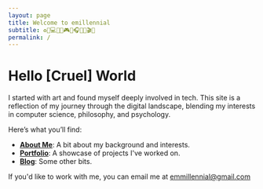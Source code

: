 ```yaml
---
layout: page
title: Welcome to emillennial
subtitle: ♻️🍕💻💧💀🎮🌱🎧🍟🦷🎬✨
permalink: /
---
```


# Hello [Cruel] World

I started with art and found myself deeply involved in tech. This site is a reflection of my journey through the digital landscape, blending my interests in computer science, philosophy, and psychology.

Here’s what you’ll find:

- **[About Me](aboutme)**: A bit about my background and interests.
- **[Portfolio](portfolio)**: A showcase of projects I've worked on.
- **[Blog](/blog/)**: Some other bits.

If you'd like to work with me, you can email me at emmillennial@gmail.com

